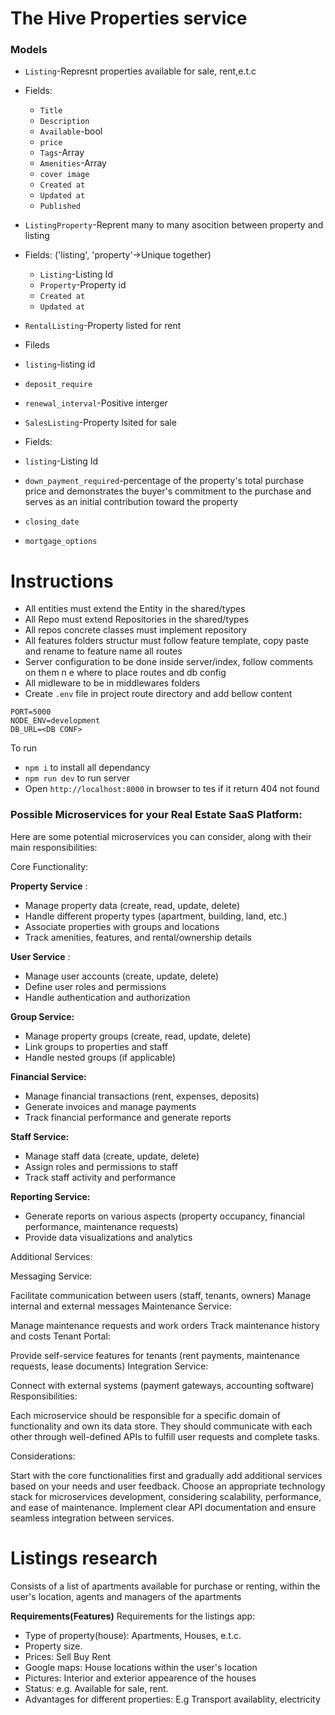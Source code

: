 # The Hive Properties service


### Models

- `Listing`-Represnt properties available for sale, rent,e.t.c
- Fields:
  - `Title`
  - `Description`
  - `Available`-bool
  - `price`
  - `Tags`-Array
  - `Amenities`-Array
  - `cover image`
  - `Created at`
  - `Updated at`
  - `Published`
- `ListingProperty`-Reprent many to many asocition between property and listing
- Fields: ('listing', 'property'->Unique together)
  - `Listing`-Listing Id
  - `Property`-Property id
  - `Created at`
  - `Updated at`
- `RentalListing`-Property listed for rent
- Fileds
 - `listing`-listing id
 - `deposit_require`
 - `renewal_interval`-Positive interger

- `SalesListing`-Property lsited for sale
- Fields:
 - `listing`-Listing Id
 - `down_payment_required`-percentage of the property's total purchase price and demonstrates the buyer's commitment to the purchase and serves as an initial contribution toward the property
 - `closing_date`
 - `mortgage_options`
  

# Instructions

- All entities must extend the Entity in the shared/types
- All Repo must extend Repositories in the shared/types
- All repos concrete classes must implement repository
- All features folders structur must follow feature template, copy paste and rename to feature name
  all routes
- Server configuration to be done inside server/index, follow comments on them n e where to place routes and db config
- All midleware to be in middlewares folders
- Create `.env` file in project route directory and add bellow content

```
PORT=5000
NODE_ENV=development
DB_URL=<DB CONF>
```

To run

- `npm i` to install all dependancy
- `npm run dev` to run server
- Open `http://localhost:8000` in browser to tes if it return 404 not found

### Possible Microservices for your Real Estate SaaS Platform:

Here are some potential microservices you can consider, along with their main responsibilities:

Core Functionality:

**Property Service** :

- Manage property data (create, read, update, delete)
- Handle different property types (apartment, building, land, etc.)
- Associate properties with groups and locations
- Track amenities, features, and rental/ownership details

**User Service** :

- Manage user accounts (create, update, delete)
- Define user roles and permissions
- Handle authentication and authorization

**Group Service:**

- Manage property groups (create, read, update, delete)
- Link groups to properties and staff
- Handle nested groups (if applicable)

**Financial Service:**

- Manage financial transactions (rent, expenses, deposits)
- Generate invoices and manage payments
- Track financial performance and generate reports

**Staff Service:**

- Manage staff data (create, update, delete)
- Assign roles and permissions to staff
- Track staff activity and performance

**Reporting Service:**

- Generate reports on various aspects (property occupancy, financial performance, maintenance requests)
- Provide data visualizations and analytics

Additional Services:

Messaging Service:

Facilitate communication between users (staff, tenants, owners)
Manage internal and external messages
Maintenance Service:

Manage maintenance requests and work orders
Track maintenance history and costs
Tenant Portal:

Provide self-service features for tenants (rent payments, maintenance requests, lease documents)
Integration Service:

Connect with external systems (payment gateways, accounting software)
Responsibilities:

Each microservice should be responsible for a specific domain of functionality and own its data store. They should communicate with each other through well-defined APIs to fulfill user requests and complete tasks.

Considerations:

Start with the core functionalities first and gradually add additional services based on your needs and user feedback.
Choose an appropriate technology stack for microservices development, considering scalability, performance, and ease of maintenance.
Implement clear API documentation and ensure seamless integration between services.

# Listings research
Consists of a list of apartments available for purchase or renting, within the user's location, agents and managers of the apartments 

 **Requirements(Features)**
Requirements for the listings app:

- Type of property(house): Apartments, Houses, e.t.c.
- Property size.
- Prices:
	Sell
	Buy
	Rent
- Google maps: House locations within the user's location
- Pictures: Interior and exterior appearence of the houses
- Status: e.g. Available for sale, rent.
- Advantages for different properties: E.g Transport availablity, electricity
